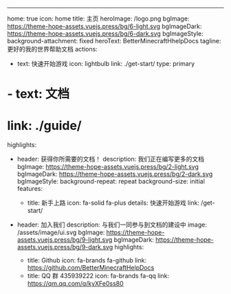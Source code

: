 ---
home: true
icon: home
title: 主页
heroImage: /logo.png
bgImage: https://theme-hope-assets.vuejs.press/bg/6-light.svg
bgImageDark: https://theme-hope-assets.vuejs.press/bg/6-dark.svg
bgImageStyle:
  background-attachment: fixed
heroText: BetterMinecraftHhelpDocs
tagline: 更好的我的世界帮助文档
actions:
  - text: 快速开始游戏
    icon: lightbulb
    link: ./get-start/
    type: primary

#  - text: 文档
#    link: ./guide/

highlights:
  - header: 获得你所需要的文档！
    description: 我们正在编写更多的文档
    bgImage: https://theme-hope-assets.vuejs.press/bg/2-light.svg
    bgImageDark: https://theme-hope-assets.vuejs.press/bg/2-dark.svg
    bgImageStyle:
      background-repeat: repeat
      background-size: initial
    features:
      - title: 新手上路
        icon: fa-solid fa-plus
        details: 快速开始游戏
        link: /get-start/

  - header: 加入我们
    description: 与我们一同参与到文档的建设中
    image: /assets/image/ui.svg
    bgImage: https://theme-hope-assets.vuejs.press/bg/9-light.svg
    bgImageDark: https://theme-hope-assets.vuejs.press/bg/9-dark.svg
    highlights:
      - title: Github
        icon: fa-brands fa-github
        link: https://github.com/BetterMinecraftHelpDocs
      - title: QQ 群 435939222
        icon: fa-brands fa-qq
        link: https://qm.qq.com/q/kyXFe0ss80

